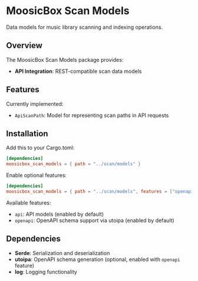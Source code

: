 # MoosicBox Scan Models

Data models for music library scanning and indexing operations.

## Overview

The MoosicBox Scan Models package provides:

- **API Integration**: REST-compatible scan data models

## Features

Currently implemented:

- `ApiScanPath`: Model for representing scan paths in API requests

## Installation

Add this to your Cargo.toml:

```toml
[dependencies]
moosicbox_scan_models = { path = "../scan/models" }
```

Enable optional features:

```toml
[dependencies]
moosicbox_scan_models = { path = "../scan/models", features = ["openapi"] }
```

Available features:

- `api`: API models (enabled by default)
- `openapi`: OpenAPI schema support via utoipa (enabled by default)

## Dependencies

- **Serde**: Serialization and deserialization
- **utoipa**: OpenAPI schema generation (optional, enabled with `openapi` feature)
- **log**: Logging functionality
